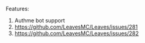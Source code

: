Features:
 1. Authme bot support
 2. https://github.com/LeavesMC/Leaves/issues/281
 3. https://github.com/LeavesMC/Leaves/issues/282
